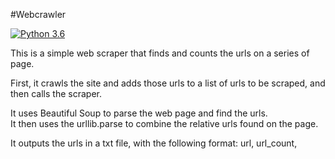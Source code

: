 #Webcrawler

[![Python 3.6](https://img.shields.io/badge/python-3.6-blue.svg)](https://www.python.org)

This is a simple web scraper that finds and counts the urls on a series of page.   

First, it crawls the site and adds those urls to a list of urls to be scraped, and then calls the scraper.

It uses Beautiful Soup to parse the web page and find the urls.  
It then uses the urllib.parse to combine the relative urls found on the page.  

It outputs the urls in a txt file, with the following format: url, url_count,
